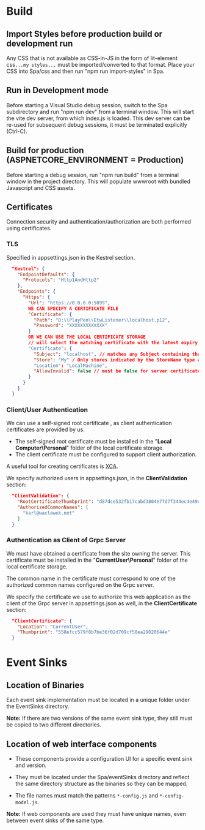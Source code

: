 # Build

## Import Styles before production build or development run

Any CSS that is not available as CSS-in-JS in the form of lit-element css`...my styles...` must
be imported/converted to that format. Place your CSS into Spa/css and then run "npm run import-styles" in Spa.

## Run in Development mode

Before starting a Visual Studio debug session, switch to the Spa subdirectory and run "npm run dev"
from a terminal window. This will start the vite dev server, from which index.js is loaded.
This dev server can be re-used for subsequent debug sessions, it must be terminated explicitly (Ctrl-C).

## Build for production (ASPNETCORE_ENVIRONMENT = Production)

Before starting a debug session, run "npm run build" from a terminal window in the project directory.
This will populate wwwroot with bundled Javascript and CSS assets.

## Certificates

Connection security and authentication/authorization are both performed using certificates.

### TLS

Specified in appsettings.json in the Kestrel section.

```json
  "Kestrel": {
    "EndpointDefaults": {
      "Protocols": "Http1AndHttp2"
    },
    "Endpoints": {
      "Https": {
        "Url": "https://0.0.0.0:5099",
        WE CAN SPECIFY A CERTIFICATE FILE
        "Certificate": {
          "Path": "D:\\PlayPen\\EtwListener\\localhost.p12",
          "Password": "XXXXXXXXXXXXX"
        }
        OR WE CAN USE THE LOCAL CERTIFICATE STORAGE
        // will select the matching certificate with the latest expiry date
        "Certificate": {
          "Subject": "localhost", // matches any Subject containing that string
          "Store": "My" / Only stores indicated by the StoreName type are accepted
          "Location": "LocalMachine",
          "AllowInvalid": false // must be false for server certificates>
        }
      }
    }
  }
```

### Client/User Authentication

We can use a self-signed root certificate , as client authentication certificates are provided by us. 

- The self-signed root certificate must be installed in the "**Local Computer\Personal**" folder of the local certificate storage.
- The client certificate must be configured to support client authorization.

A useful tool for creating certificates is [XCA](https://www.hohnstaedt.de/xca/).

We specify authorized users in appsettings.json, in the **ClientValidation** section:

```json
  "ClientValidation": {
    "RootCertificateThumbprint": "d87dce532fb17cabd3804e77d7f344ec4e49c80f",
    "AuthorizedCommonNames": [
      "karl@waclawek.net"
    ]
  }
```

### Authentication as Client of Grpc Server

We must have obtained a certificate from the site owning the server. This certificate must be installed in the  "**CurrentUser\Personal**" folder of the local certificate storage.

The common name in the certificate must correspond to one of the authorized common names configured on the Grpc server.

We specify the certificate we use to authorize this web application as the client of the Grpc server in appsettings.json as well, in the **ClientCertificate** section:

```json
  "ClientCertificate": {
    "Location": "CurrentUser",
    "Thumbprint": "558efcc579f8b7be36f02d709cf58ea29020644e"
  }
```

# Event Sinks

## Location of Binaries

Each event sink implementation must be located in a unique folder under the EventSinks directory.

**Note:** If there are two versions of the same event sink type, they still must be copied to two different directories.

## Location of web interface components

- These components provide a configuration UI for a specific event sink and version.

- They must be located under the Spa/eventSinks directory and reflect the same directory structure as the binaries so they can be mapped.

- The file names must match the patterns `*-config.js` and `*-config-model.js`.

**Note:** If web components are used they must have unique names, even between event sinks of the same type.



